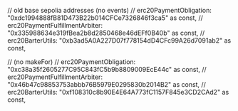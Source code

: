 // old base sepolia addresses (no events)
// erc20PaymentObligation: "0xdc1994888fB81D473B22b014CFCe7326846f3ca5" as const,
// erc20PaymentFulfillmentArbiter: "0x335988634e319fBea2b8d2850468e46dEFf0B40b" as const,
// erc20BarterUtils: "0xb3ad5A0A227D07f778154dD4CFc99A26d7091ab2" as const,

// (no makeFor)
// erc20PaymentObligation: "0xc38a35f2605277C95C843fC5b9b8809009EcE44c" as const,
// erc20PaymentFulfillmentArbiter: "0x46b47c98853753abbb76B5979E0295830b2014B2" as const,
// erc20BarterUtils: "0xf108310c8b90E4E64A773fC1157F845e3CD2CAd2" as const,
